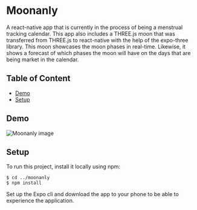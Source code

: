 # Moonanly
A react-native app that is currently in the process of being a menstrual tracking calendar. This app also includes a THREE.js moon that was transferred from THREE.js to react-native with the help of the expo-three library. This moon showcases the moon phases in real-time. Likewise, it shows a forecast of which phases the moon will have on the days that are being market in the calendar.

## Table of Content
* [Demo](#links)
* [Setup](#setup)

## Demo
![Moonanly image](https://github.com/jamieeunice/moonanly/blob/master/Simulator%20Screen%20Shot%20-%20iPhone%2011%20-%202021-02-05%20at%2014.10.13.png)

## Setup
To run this project, install it locally using npm:
```
$ cd ../moonanly
$ npm install
```
Set up the Expo cli and download the app to your phone to be able to experience the application.
